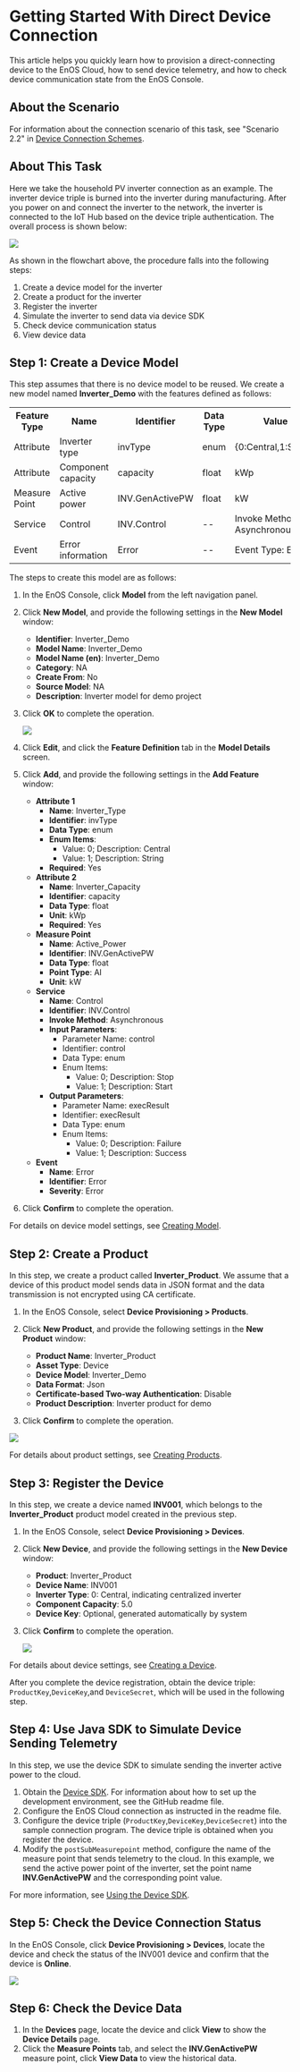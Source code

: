 # Getting Started With Direct Device Connection

This article helps you quickly learn how to provision a direct-connecting device to the EnOS Cloud, how to send device telemetry, and how to check device communication state from the EnOS Console.

## About the Scenario

For information about the connection scenario of this task, see "Scenario 2.2" in [Device Connection Schemes](connection_scenarios).


## About This Task

Here we take the household PV inverter connection as an example. The inverter device triple is burned into the inverter during manufacturing. After you power on and connect the inverter to the network, the inverter is connected to the IoT Hub based on the device triple authentication. The overall process is shown below:

![](media/device_connection_task_description.png)

As shown in the flowchart above, the procedure falls into the following steps:

1. Create a device model for the inverter
2. Create a product for the inverter
3. Register the inverter
4. Simulate the inverter to send data via device SDK
5. Check device communication status
6. View device data


## Step 1: Create a Device Model

This step assumes that there is no device model to be reused. We create a new model named **Inverter_Demo** with the features defined as follows:

<table>
    <tr>
      <th>Feature Type</th>
      <th>Name</th>   
      <th>Identifier</th>   
      <th>Data Type</th>   
      <th>Value</th>   
    </tr>
    <tr>
      <td>Attribute</td>
      <td>Inverter type</td>     
      <td>invType</td>
      <td>enum</td>  
      <td>{0:Central,1:String}</td>      
    </tr>
    <tr>
     <td>Attribute</td>
      <td>Component capacity</td>
      <td>capacity</td>     
      <td>float</td>
      <td>kWp</td>      
    </tr>
    <tr>
      <td>Measure Point</td>
      <td>Active power</td>     
      <td>INV.GenActivePW</td>
      <td>float</td>  
      <td>kW</td>      
    </tr>
    <tr>
      <td>Service</td>
      <td>Control</td>     
      <td>INV.Control</td>
      <td>--</td>  
      <td>Invoke Method: Asynchronous</td>      
    </tr>
    <tr>
      <td>Event</td>
      <td>Error information</td>     
      <td>Error</td>
      <td>--</td>  
      <td>Event Type: Error</td>      
    </tr>
</table>

The steps to create this model are as follows:

1. In the EnOS Console, click **Model** from the left navigation panel.
2. Click **New Model**, and provide the following settings in the **New Model** window:
   - **Identifier**: Inverter_Demo
   - **Model Name**: Inverter_Demo
   - **Model Name (en)**: Inverter_Demo
   - **Category**: NA
   - **Create From**: No
   - **Source Model**: NA
   - **Description**: Inverter model for demo project

3. Click **OK** to complete the operation.

    ![](media/model_inverter.png)

4. Click **Edit**, and click the **Feature Definition** tab in the **Model Details** screen.
5. Click **Add**, and provide the following settings in the **Add Feature** window:
   - **Attribute 1**
     - **Name**: Inverter_Type
     - **Identifier**: invType
     - **Data Type**: enum
     - **Enum Items**:
       - Value: 0; Description: Central
       - Value: 1; Description: String
     - **Required**: Yes
   - **Attribute 2**
     - **Name**: Inverter_Capacity
     - **Identifier**: capacity
     - **Data Type**: float
     - **Unit**: kWp
     - **Required**: Yes
   - **Measure Point**
     - **Name**: Active_Power
     - **Identifier**: INV.GenActivePW
     - **Data Type**: float
     - **Point Type**: AI
     - **Unit**: kW
   - **Service**
     - **Name**: Control
     - **Identifier**: INV.Control
     - **Invoke Method**: Asynchronous
     - **Input Parameters**:
       - Parameter Name: control
       - Identifier: control
       - Data Type: enum
       - Enum Items:
         - Value: 0; Description: Stop
         - Value: 1; Description: Start
     - **Output Parameters**:
       - Parameter Name: execResult
       - Identifier: execResult
       - Data Type: enum
       - Enum Items:
         - Value: 0; Description: Failure
         - Value: 1; Description: Success
   - **Event**
     - **Name**: Error
     - **Identifier**: Error
     - **Severity**: Error

6. Click **Confirm** to complete the operation.

For details on device model settings, see [Creating Model](model/creating_model).


## Step 2: Create a Product

In this step, we create a product called **Inverter_Product**. We assume that a device of this product model sends data in JSON format and the data transmission is not encrypted using CA certificate.

1. In the EnOS Console, select **Device Provisioning > Products**.
2. Click **New Product**, and provide the following settings in the **New Product** window:
   - **Product Name**: Inverter_Product
   - **Asset Type**: Device
   - **Device Model**: Inverter_Demo
   - **Data Format**: Json
   - **Certificate-based Two-way Authentication**: Disable
   - **Product Description**: Inverter product for demo

3. Click **Confirm** to complete the operation.

  ![](media/create_product.png)

For details about product settings, see [Creating Products](cloud/creating_product).


## Step 3: Register the Device

In this step, we create a device named **INV001**, which belongs to the **Inverter_Product** product model created in the previous step.

1. In the EnOS Console, select **Device Provisioning > Devices**.
2. Click **New Device**, and provide the following settings in the **New Device** window:
   - **Product**: Inverter_Product
   - **Device Name**: INV001
   - **Inverter Type**: 0: Central, indicating centralized inverter
   - **Component Capacity**: 5.0
   - **Device Key**: Optional, generated automatically by system

3. Click **Confirm** to complete the operation.

    ![](media/register_device.png)

For details about device settings, see [Creating a Device](cloud/creating_device).

After you complete the device registration, obtain the device triple: `ProductKey`,`DeviceKey`,and `DeviceSecret`, which will be used in the following step.


## Step 4: Use Java SDK to Simulate Device Sending Telemetry

In this step, we use the device SDK to simulate sending the inverter active power to the cloud.

1. Obtain the [Device SDK](https://github.com/EnvisionIot/enos-mqtt-java-sdk). For information about how to set up the development environment, see the GitHub readme file.
2. Configure the EnOS Cloud connection as instructed in the readme file.
3. Configure the device triple (`ProductKey`,`DeviceKey`,`DeviceSecret`) into the sample connection program. The device triple is obtained when you register the device.
4. Modify the `postSubMeasurepoint` method, configure the name of the measure point that sends telemetry to the cloud. In this example, we send the active power point of the inverter, set the point name **INV.GenActivePW** and the corresponding point value.

For more information, see [Using the Device SDK](device/using_java_sdk).

## Step 5: Check the Device Connection Status

In the EnOS Console, click **Device Provisioning > Devices**, locate the device and check the status of the INV001 device and confirm that the device is **Online**.

![](media/device_status.png)


## Step 6: Check the Device Data

1. In the **Devices** page, locate the device and click **View** to show the **Device Details** page.
2. Click the **Measure Points** tab, and select the **INV.GenActivePW** measure point, click **View Data** to view the historical data.
